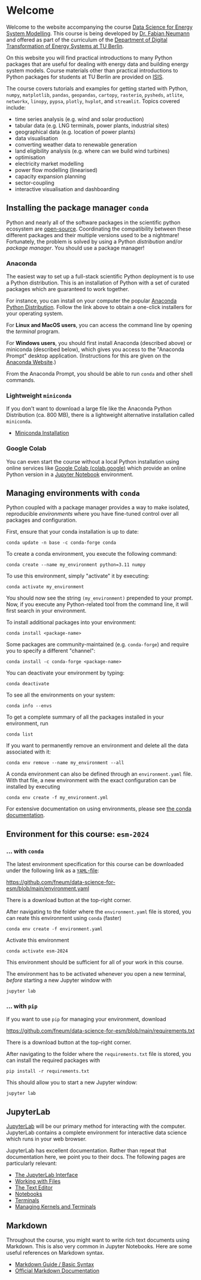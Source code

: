 # Welcome

Welcome to the website accompanying the course [Data Science for Energy System Modelling](https://moseskonto.tu-berlin.de/moses/modultransfersystem/bolognamodule/beschreibung/anzeigen.html;jsessionid=DQfixqzzpn1XIg5N1GG7S9um4EDykZn99AHmH6Fj.moseskonto?number=31027&version=1&sprache=2). This course is being developed by [Dr. Fabian Neumann](https://neumann.fyi) and offered as part of the curriculum of the [Department of Digital Transformation of Energy Systems at TU Berlin](https://www.tu.berlin/ensys).

On this website you will find practical introductions to many Python packages that are useful for dealing with energy data and building energy system models. Course materials other than practical introductions to Python packages for students at TU Berlin are provided on [ISIS](https://isis.tu-berlin.de/course/view.php?id=38042).

The course covers tutorials and examples for getting started with Python, `numpy`, `matplotlib`, `pandas`, `geopandas`, `cartopy`, `rasterio`,  `pysheds`, `atlite`, `networkx`, `linopy`, `pypsa`, `plotly`, `hvplot`, and `streamlit`. Topics covered include:

- time series analysis (e.g. wind and solar production)
- tabular data (e.g. LNG terminals, power plants, industrial sites)
- geographical data (e.g. location of power plants)
- data visualisation
- converting weather data to renewable generation
- land eligibility analysis (e.g. where can we build wind turbines)
- optimisation
- electricity market modelling
- power flow modelling (linearised)
- capacity expansion planning
- sector-coupling
- interactive visualisation and dashboarding

## Installing the package manager `conda`

Python and nearly all of the software packages in the scientific python
ecosystem are [open-source](https://opensource.org/). Coordinating the
compatibility between these different packages and their multiple versions used
to be a nightmare! Fortunately, the problem is solved by using a Python
_distribution_ and/or _package manager_. You should use a package manager!

### Anaconda

The easiest way to set up a full-stack scientific Python deployment is to use a
Python distribution. This is an installation of Python with a set of curated
packages which are guaranteed to work together.

For instance, you can install on your computer the popular
[Anaconda Python Distribution](https://www.anaconda.com/download/).
Follow the link above to obtain a one-click installers for your operating system.

For **Linux and MacOS users**, you can access the command line by opening the _terminal_ program.

For **Windows users**, you should first install Anaconda (described above) or miniconda (described below), which gives you access to the "Anaconda Prompt" desktop application. (Instructions for this are given on the [Anaconda Website](https://docs.anaconda.com/anaconda/user-guide/getting-started/#write-a-python-program-using-anaconda-prompt-or-terminal).)

From the Anaconda Prompt, you should be able to run `conda` and other shell commands.

### Lightweight `miniconda`

If you don't want to download a large file like the Anaconda Python Distribution (ca. 800 MB), there is a
lightweight alternative installation called `miniconda`.

- [Miniconda Installation](https://docs.conda.io/en/latest/miniconda.html)

### Google Colab

You can even start the course without a local Python installation using online services like  [Google Colab (colab.google)](https://colab.google) which provide an online Python version
in a [Jupyter Notebook](jupyter.org/) environment.

## Managing environments with `conda`

Python coupled with a package manager provides a way to make isolated,
reproducible _environments_ where you have fine-tuned control over all packages
and configuration.

First, ensure that your conda installation is up to date:

    conda update -n base -c conda-forge conda

To create a conda environment, you execute the following command:

    conda create --name my_environment python=3.11 numpy

To use this environment, simply "activate" it by executing:

    conda activate my_environment

You should now see the string `(my_environment)` prepended to your prompt.
Now, if you execute any Python-related tool from the
command line, it will first search in your environment.

To install additional packages into your environment:

    conda install <package-name>

Some packages are community-maintained (e.g. `conda-forge`) and require you to specify a different "channel":

    conda install -c conda-forge <package-name>

You can deactivate your environment by typing:

    conda deactivate

To see all the environments on your system:

    conda info --envs

To get a complete summary of all the packages installed in your environment, run

    conda list

If you want to permanently remove an environment and delete all the data
associated with it:

    conda env remove --name my_environment --all

A conda environment can also be defined through an `environment.yaml` file. With that file, a new environment with the exact
configuration can be installed by executing

    conda env create -f my_environment.yml

For extensive documentation on using environments, please see
[the conda documentation](https://conda.io/docs/using/envs.html).

## Environment for this course: `esm-2024`

### ... with `conda`

The latest environment specification for this course can be downloaded under the following link as a [`YAML`-file](https://en.wikipedia.org/wiki/YAML):

https://github.com/fneum/data-science-for-esm/blob/main/environment.yaml

There is a download button at the top-right corner.

After navigating to the folder where the `environment.yaml` file is stored,
you can reate this environment using `conda` (faster)

    conda env create -f environment.yaml

Activate this environment

    conda activate esm-2024

This environment should be sufficient for all of your work in this course.

The environment has to be activated whenever you open a new terminal,
*before* starting a new Jupyter window with

    jupyter lab

### ... with `pip`

If you want to use `pip` for managing your environment, download

https://github.com/fneum/data-science-for-esm/blob/main/requirements.txt

There is a download button at the top-right corner.

After navigating to the folder where the `requirements.txt` file is stored,
you can install the required packages with

    pip install -r requirements.txt

This should allow you to start a new Jupyter window:

    jupyter lab

## JupyterLab

[JupyterLab](https://jupyterlab.readthedocs.io) will be our primary method for
interacting with the computer. JupyterLab contains a complete environment for
interactive data science which runs in your web browser.

JupyterLab has excellent documentation. Rather than repeat that documentation
here, we point you to their docs. The following pages are particularly relevant:

- [The JupyterLab Interface](https://jupyterlab.readthedocs.io/en/stable/user/interface.html)
- [Working with Files](https://jupyterlab.readthedocs.io/en/stable/user/files.html)
- [The Text Editor](https://jupyterlab.readthedocs.io/en/stable/user/file_editor.html)
- [Notebooks](https://jupyterlab.readthedocs.io/en/stable/user/notebook.html)
- [Terminals](https://jupyterlab.readthedocs.io/en/stable/user/terminal.html)
- [Managing Kernels and Terminals](https://jupyterlab.readthedocs.io/en/stable/user/running.html)

## Markdown

Throughout the course, you might want to write rich text documents using Markdown.
This is also very common in Jupyter Notebooks.
Here are some useful references on Markdown syntax.

- [Markdown Guide / Basic Syntax](https://www.markdownguide.org/basic-syntax)
- [Official Markdown Documentation](https://daringfireball.net/projects/markdown/)
